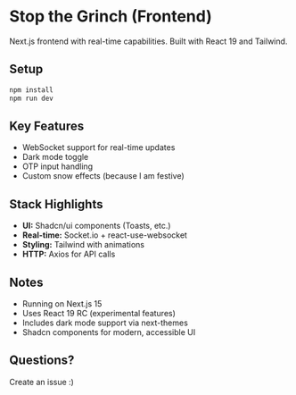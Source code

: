 # Stop the Grinch (Frontend)

Next.js frontend with real-time capabilities. Built with React 19 and Tailwind.

## Setup

```bash
npm install
npm run dev
```

## Key Features

- WebSocket support for real-time updates
- Dark mode toggle
- OTP input handling
- Custom snow effects (because I am festive)

## Stack Highlights

- **UI:** Shadcn/ui components (Toasts, etc.)
- **Real-time:** Socket.io + react-use-websocket
- **Styling:** Tailwind with animations
- **HTTP:** Axios for API calls

## Notes

- Running on Next.js 15
- Uses React 19 RC (experimental features)
- Includes dark mode support via next-themes
- Shadcn components for modern, accessible UI

## Questions?

Create an issue :)
